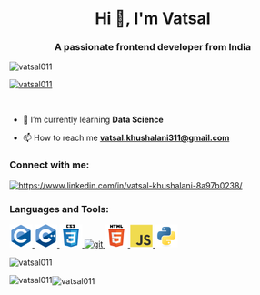 <h1 align="center">Hi 👋, I'm Vatsal</h1>
<h3 align="center">A passionate frontend developer from India</h3>

<p align="left"> <img src="https://komarev.com/ghpvc/?username=vatsal011&label=Profile%20views&color=0e75b6&style=flat"
        alt="vatsal011" /> </p>

<p align="left"> <a href="https://github.com/ryo-ma/github-profile-trophy"><img
            src="https://github-profile-trophy.vercel.app/?username=vatsal011" alt="vatsal011" /></a> </p>

<p align="left"> <a href="https://twitter.com/" target="blank"><img
            src="https://img.shields.io/twitter/follow/?logo=twitter&style=for-the-badge" alt="" /></a> </p>

- 🌱 I’m currently learning **Data Science**

- 📫 How to reach me **vatsal.khushalani311@gmail.com**

<h3 align="left">Connect with me:</h3>
<p align="left">
    <a href="https://linkedin.com/in/https://www.linkedin.com/in/vatsal-khushalani-8a97b0238/" target="blank"><img
            align="center"
            src="https://raw.githubusercontent.com/rahuldkjain/github-profile-readme-generator/master/src/images/icons/Social/linked-in-alt.svg"
            alt="https://www.linkedin.com/in/vatsal-khushalani-8a97b0238/" height="30" width="40" /></a>
</p>

<h3 align="left">Languages and Tools:</h3>
<p align="left">
    <a href="https://www.cprogramming.com/" target="_blank" rel="noreferrer">
        <img src="https://raw.githubusercontent.com/devicons/devicon/master/icons/c/c-original.svg" alt="c" width="40"
            height="40" />
    </a> <a href="https://www.w3schools.com/cpp/" target="_blank" rel="noreferrer"> <img
            src="https://raw.githubusercontent.com/devicons/devicon/master/icons/cplusplus/cplusplus-original.svg"
            alt="cplusplus" width="40" height="40" /> </a> <a href="https://www.w3schools.com/css/" target="_blank"
        rel="noreferrer"> <img
            src="https://raw.githubusercontent.com/devicons/devicon/master/icons/css3/css3-original-wordmark.svg"
            alt="css3" width="40" height="40" /> </a> <a href="https://git-scm.com/" target="_blank" rel="noreferrer">
        <img src="https://www.vectorlogo.zone/logos/git-scm/git-scm-icon.svg" alt="git" width="40" height="40" /> </a>
    <a href="https://www.w3.org/html/" target="_blank" rel="noreferrer"> <img
            src="https://raw.githubusercontent.com/devicons/devicon/master/icons/html5/html5-original-wordmark.svg"
            alt="html5" width="40" height="40" /> </a> <a href="https://developer.mozilla.org/en-US/docs/Web/JavaScript"
        target="_blank" rel="noreferrer"> <img
            src="https://raw.githubusercontent.com/devicons/devicon/master/icons/javascript/javascript-original.svg"
            alt="javascript" width="40" height="40" /> </a> <a href="https://www.python.org" target="_blank"
        rel="noreferrer"> <img
            src="https://raw.githubusercontent.com/devicons/devicon/master/icons/python/python-original.svg"
            alt="python" width="40" height="40" /> </a>
</p>

<p>
        <img align="center"
        src="https://github-readme-stats.vercel.app/api?username=vatsal011&show_icons=true&locale=en" alt="vatsal011" />
</p>

<p>
        <img align="left"
        src="https://github-readme-stats.vercel.app/api/top-langs?username=vatsal011&show_icons=true&locale=en&layout=compact"
        alt="vatsal011" />
</p>


<p>
        <img align="center" src="https://github-readme-streak-stats.herokuapp.com/?user=vatsal011&" alt="vatsal011" />
</p>


<!--
**vatsal011/vatsal011** is a ✨ _special_ ✨ repository because its `README.md` (this file) appears on your GitHub profile.
-->
<!--
**vatsal011/vatsal011** is a ✨ _special_ ✨ repository because its `README.md` (this file) appears on your GitHub profile.
-->
